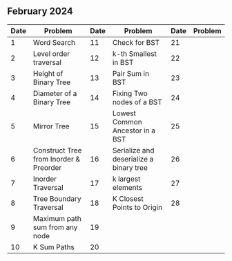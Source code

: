## February 2024

| Date | Problem                                | Date | Problem                                 | Date | Problem |
| ---- | -------------------------------------- | ---- | --------------------------------------- | ---- | ------- |
| 1    | Word Search                            | 11   | Check for BST                           | 21   |         |
| 2    | Level order traversal                  | 12   | k-th Smallest in BST                    | 22   |         |
| 3    | Height of Binary Tree                  | 13   | Pair Sum in BST                         | 23   |         |
| 4    | Diameter of a Binary Tree              | 14   | Fixing Two nodes of a BST               | 24   |         |
| 5    | Mirror Tree                            | 15   | Lowest Common Ancestor in a BST         | 25   |         |
| 6    | Construct Tree from Inorder & Preorder | 16   | Serialize and deserialize a binary tree | 26   |         |
| 7    | Inorder Traversal                      | 17   | k largest elements                      | 27   |         |
| 8    | Tree Boundary Traversal                | 18   | K Closest Points to Origin              | 28   |         |
| 9    | Maximum path sum from any node         | 19   |                                         |      |         |
| 10   | K Sum Paths                            | 20   |                                         |      |         |
